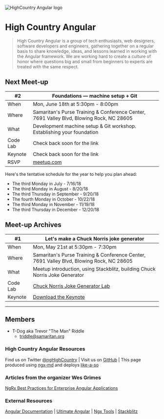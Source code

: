 ![HighCountry Angular logo](https://cdn.rawgit.com/ngHighCountry/Logo/master/ngHighCountry-with-name.svg)

# High Country Angular

> High Country Angular is a group of tech enthusiasts, web designers, software developers and engineers, gathering together on a regular basis to share knowledge, ideas, and lessons learned in working with the Angular framework. We are working hard to create a culture of honor where questions big and small from beginners to experts are treated with the same respect.

## Next Meet-up

| #2       | Foundations — machine setup + Git                                                       |
| -------- | ---------------------------------------------------------------------------------------- |
| When     | Mon, June 18th at 5:30pm - 8:00pm                                                        |
| Where    | Samaritan's Purse Training & Conference Center, 7691 Valley Blvd, Blowing Rock, NC 28605 |
| What     | Development machine setup & Git workshop. Establishing your foundation                   |
| Code Lab | Check back soon for the link                                                             |
| Keynote  | Check back soon for the link                                                             |
| RSVP     | [meetup.com](https://www.meetup.com/High-Country-Angular/events/251237822/)              |

Here's the tentative schedule for the year to help you plan ahead:

- The third Monday in July - 7/16/18
- The third Monday in August - 8/20/18
- The third Thursday in September - 9/20/18
- The fourth Monday in October - 10/22/18
- The third Monday in November - 11/19/18
- The third Thursday in December - 12/20/18

## Meet-up Archives

| #1       | Let's make a Chuck Norris joke generator                                                                              |
| -------- | --------------------------------------------------------------------------------------------------------------------- |
| When     | Mon, May 21st at 5:30pm - 7:30pm                                                                                      |
| Where    | Samaritan's Purse Training & Conference Center, 7691 Valley Blvd, Blowing Rock, NC 28605                              |
| What     | Meetup introduction, using Stackblitz, building Chuck Norris Joke Generator                                           |
| Code Lab | [Chuck Norris Joke Generator Lab](https://github.com/ngHighCountry/meetup/blob/master/labs/chuck-norris-jokes-lab.md) |
| Keynote  | [Download the Keynote](https://github.com/ngHighCountry/meetup/raw/master/presentations/may-2018/may-2018.key)        |

---

## Members

- T-Dog aka Trevor "The Man" Riddle
    - triddle@samaritan.org

### High Country Angular Resources

Find us on Twitter [@ngHighCountry](https://twitter.com/ngHighCountry) | Visit us on [GitHub](https://github.com/ngHighCountry/HighCountryAngular) | This page produced using [ngx-md](https://github.com/dimpu/ngx-md) and deploys [like-a-so](https://github.com/angular/angular-cli/wiki/stories-github-pages)

### Articles from the organizer Wes Grimes

[NgRx Best Practices for Enterprise Angular Applications](https://itnext.io/ngrx-best-practices-for-enterprise-angular-applications-6f00bcdf36d7)

### External Resources

[Angular Documentation](https://angular.io/docs) | [Ultimate Angular](https://ultimateangular.com/) | [Ngx Tools](https://ngx.tools/#/search) | [Stackblitz](https://stackblitz.com/)
